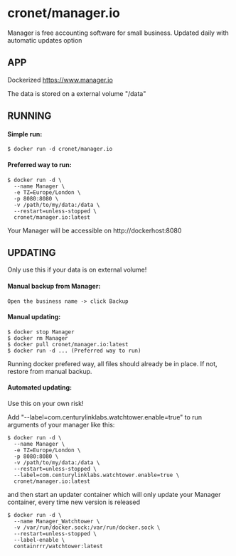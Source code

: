 # cronet/manager.io
Manager is free accounting software for small business. Updated daily with automatic updates option
## APP
Dockerized https://www.manager.io

The data is stored on a external volume "/data"
## RUNNING
#### Simple run:
```
$ docker run -d cronet/manager.io
```
#### Preferred way to run:
```
$ docker run -d \
  --name Manager \
  -e TZ=Europe/London \
  -p 8080:8080 \
  -v /path/to/my/data:/data \
  --restart=unless-stopped \
  cronet/manager.io:latest
```
Your Manager will be accessible on http://dockerhost:8080
## UPDATING
<Warning>Only use this if your data is on external volume!</Warning>
#### Manual backup from Manager:
```
Open the business name -> click Backup
```
#### Manual updating:
```
$ docker stop Manager
$ docker rm Manager
$ docker pull cronet/manager.io:latest
$ docker run -d ... (Preferred way to run)
```
Running docker prefered way, all files should already be in place. If not, restore from manual backup.
#### Automated updating:
<Warning>Use this on your own risk!</Warning>

Add "--label=com.centurylinklabs.watchtower.enable=true" to run arguments of your manager like this:
```
$ docker run -d \
  --name Manager \
  -e TZ=Europe/London \
  -p 8080:8080 \
  -v /path/to/my/data:/data \
  --restart=unless-stopped \
  --label=com.centurylinklabs.watchtower.enable=true \
  cronet/manager.io:latest
```
and then start an updater container which will only update your Manager container, every time new version is released
```
$ docker run -d \
  --name Manager_Watchtower \
  -v /var/run/docker.sock:/var/run/docker.sock \
  --restart=unless-stopped \
  --label-enable \
  containrrr/watchtower:latest
```